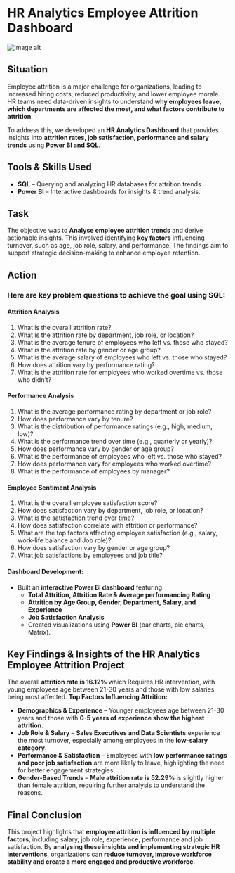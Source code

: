 # HR Analytics Employee Attrition Dashboard 
![image alt]()

## Situation  
Employee attrition is a major challenge for organizations, leading to increased hiring costs, reduced productivity, and lower employee morale. HR teams need data-driven insights to understand **why employees leave, which departments are affected the most, and what factors contribute to attrition**.  

To address this, we developed an **HR Analytics Dashboard** that provides insights into **attrition rates, job satisfaction, performance and salary trends** using **Power BI and SQL**.

## Tools & Skills Used
* **SQL** – Querying and analyzing HR databases for attrition trends
* **Power BI** – Interactive dashboards for insights & trend analysis.

## Task  
The objective was to **Analyse employee attrition trends** and derive actionable insights. This involved identifying **key factors** influencing turnover, such as age, job role, salary, and performance. The findings aim to support strategic decision-making to enhance employee retention.

## Action
### Here are key problem questions to achieve the goal using SQL:

#### Attrition Analysis

1. What is the overall attrition rate?
2. What is the attrition rate by department, job role, or location?
3. What is the average tenure of employees who left vs. those who stayed?
4. What is the attrition rate by gender or age group?
5. What is the average salary of employees who left vs. those who stayed?
6. How does attrition vary by performance rating?
7. What is the attrition rate for employees who worked overtime vs. those who didn’t?

#### Performance Analysis

1.	What is the average performance rating by department or job role?
2.	How does performance vary by tenure?
3.	What is the distribution of performance ratings (e.g., high, medium, low)?
4.	What is the performance trend over time (e.g., quarterly or yearly)?
5.	How does performance vary by gender or age group?
6.	What is the performance of employees who left vs. those who stayed?
7.	How does performance vary for employees who worked overtime?
8.	What is the performance of employees by manager?

#### Employee Sentiment Analysis

1.	What is the overall employee satisfaction score?
2.	How does satisfaction vary by department, job role, or location?
3.	What is the satisfaction trend over time?
4.	How does satisfaction correlate with attrition or performance?
5.	What are the top factors affecting employee satisfaction (e.g., salary, work-life balance and Job role)?
6.	How does satisfaction vary by gender or age group?
7.	What job satisfactions by employees and job title?

#### Dashboard Development: 
   - Built an **interactive Power BI dashboard** featuring:
     - **Total Attrition, Attrition Rate & Average performancing Rating**
     - **Attrition by Age Group, Gender, Department, Salary, and Experience**
     - **Job Satisfaction Analysis**
     - Created visualizations using **Power BI** (bar charts, pie charts, Matrix).  

## Key Findings & Insights of the HR Analytics Employee Attrition Project
The overall **attrition rate is 16.12%** which Requires HR intervention, with young employees age between 21-30 years and those with low salaries being most affected.
**Top Factors Influencing Attrition:**
- **Demographics & Experience** – Younger employees age between 21-30 years and those with **0-5 years of experience show the highest attrition**.
- **Job Role & Salary** – **Sales Executives and Data Scientists** experience the most turnover, especially among employees in the **low-salary category**.
- **Performance & Satisfaction** – Employees with **low performance ratings and poor job satisfaction** are more likely to leave, highlighting the need for better engagement strategies.
- **Gender-Based Trends** – **Male attrition rate is 52.29%** is slightly higher than female attrition, requiring further analysis to understand the reasons.

## Final Conclusion
This project highlights that **employee attrition is influenced by multiple factors**, including salary, job role, experience, performance and job satisfaction. By **analysing these insights and implementing strategic HR interventions**, organizations can **reduce turnover, improve workforce stability and create a more engaged and productive workforce**.




